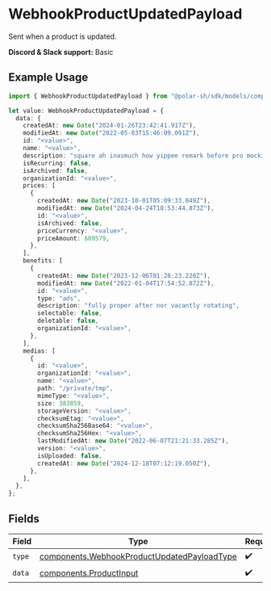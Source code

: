 # WebhookProductUpdatedPayload

Sent when a product is updated.

**Discord & Slack support:** Basic

## Example Usage

```typescript
import { WebhookProductUpdatedPayload } from "@polar-sh/sdk/models/components";

let value: WebhookProductUpdatedPayload = {
  data: {
    createdAt: new Date("2024-01-26T23:42:41.917Z"),
    modifiedAt: new Date("2022-05-03T15:46:09.091Z"),
    id: "<value>",
    name: "<value>",
    description: "square ah inasmuch how yippee remark before pro mockingly",
    isRecurring: false,
    isArchived: false,
    organizationId: "<value>",
    prices: [
      {
        createdAt: new Date("2023-10-01T05:09:33.849Z"),
        modifiedAt: new Date("2024-04-24T18:53:44.873Z"),
        id: "<value>",
        isArchived: false,
        priceCurrency: "<value>",
        priceAmount: 689579,
      },
    ],
    benefits: [
      {
        createdAt: new Date("2023-12-06T01:28:23.220Z"),
        modifiedAt: new Date("2022-01-04T17:54:52.872Z"),
        id: "<value>",
        type: "ads",
        description: "fully proper after nor vacantly rotating",
        selectable: false,
        deletable: false,
        organizationId: "<value>",
      },
    ],
    medias: [
      {
        id: "<value>",
        organizationId: "<value>",
        name: "<value>",
        path: "/private/tmp",
        mimeType: "<value>",
        size: 383859,
        storageVersion: "<value>",
        checksumEtag: "<value>",
        checksumSha256Base64: "<value>",
        checksumSha256Hex: "<value>",
        lastModifiedAt: new Date("2022-06-07T21:21:33.285Z"),
        version: "<value>",
        isUploaded: false,
        createdAt: new Date("2024-12-18T07:12:19.050Z"),
      },
    ],
  },
};
```

## Fields

| Field                                                                                                      | Type                                                                                                       | Required                                                                                                   | Description                                                                                                |
| ---------------------------------------------------------------------------------------------------------- | ---------------------------------------------------------------------------------------------------------- | ---------------------------------------------------------------------------------------------------------- | ---------------------------------------------------------------------------------------------------------- |
| `type`                                                                                                     | [components.WebhookProductUpdatedPayloadType](../../models/components/webhookproductupdatedpayloadtype.md) | :heavy_check_mark:                                                                                         | N/A                                                                                                        |
| `data`                                                                                                     | [components.ProductInput](../../models/components/productinput.md)                                         | :heavy_check_mark:                                                                                         | A product.                                                                                                 |